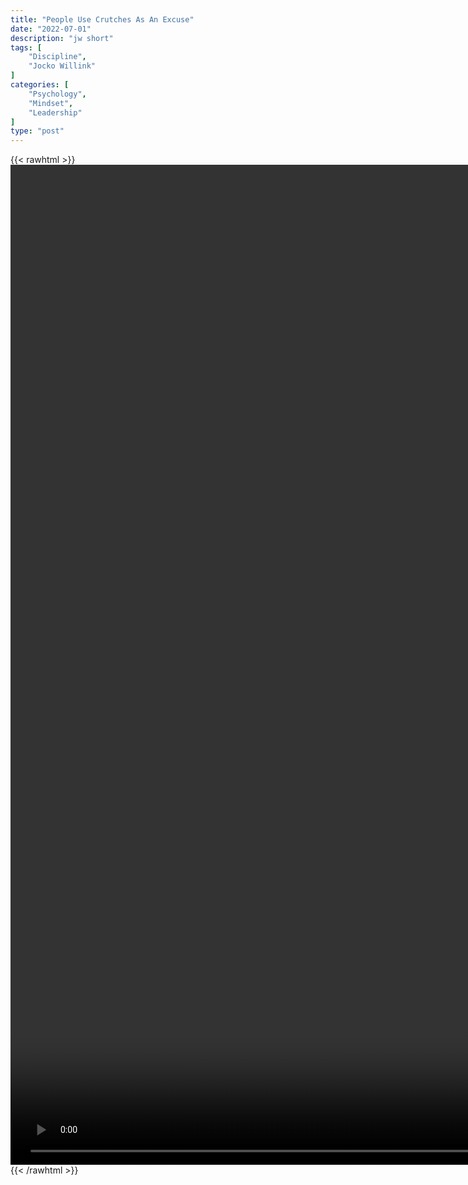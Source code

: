 ```yaml
---
title: "People Use Crutches As An Excuse"
date: "2022-07-01"
description: "jw short"
tags: [
    "Discipline",
    "Jocko Willink"
]
categories: [
    "Psychology",
    "Mindset",
    "Leadership"
]
type: "post"
---
```

{{< rawhtml >}}
    <video style="height:40vh;width:auto" overflow="hidden" controls>
        <source src="https://clips.dev00ps.com/Jocko/People_Use_Crutches_as_an_Excuse_-_Jocko_Willink.mp4" type="video/mp4"> 
    </video>
{{< /rawhtml >}}